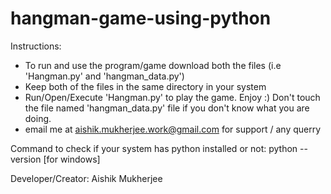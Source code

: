 # hangman-game-using-python
Instructions:
- To run and use the program/game download both the files (i.e 'Hangman.py' and 'hangman_data.py')
- Keep both of the files in the same directory in your system
- Run/Open/Execute 'Hangman.py' to play the game. Enjoy :)
  Don't touch the file named 'hangman_data.py' file if you don't know what you are doing.
- email me at aishik.mukherjee.work@gmail.com for support / any querry

Command to check if your system has python installed or not: python --version [for windows]
  
Developer/Creator: Aishik Mukherjee

